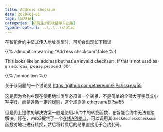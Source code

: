 ```yaml
---
title: Address checksum
date: 2020-01-01
tags: [区块链]
categories: [研究生的区块链学习之路]
typora-root-url: ..\..\..\static
---
```


在智能合约中显式传入地址类型时，可能会出现如下错误

{{% admonition warning "Address checksum" false %}}

This looks like an address but has an invalid checksum. If this is not used as an address, please prepend '00'. 

{{% /admonition %}}

关于该问题的一个讨论见 https://github.com/ethereum/EIPs/issues/55 

这是因为合约中现在使用地址类型必须做一个转换，不是简单的全部大写字母或小写字母，而是遵循一定的规则，这个规则见 [ethereum/EIPs#55]( https://github.com/ethereum/EIPs/blob/master/EIPS/eip-55.md ) 

但是网上提供的解决方案一般是使用JS库中的转换函数，在智能合约中无法直接解决，好在，web3提供了一个[在线API接口](https://web3-tools.netlify.com/)，可以调用其`checkAddressChecksum`函数对地址进行转换，然后将转换后的结果直接用于合约代码。